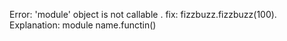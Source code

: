 Error: 'module' object is not callable .
fix: fizzbuzz.fizzbuzz(100).
Explanation: module name.functin()